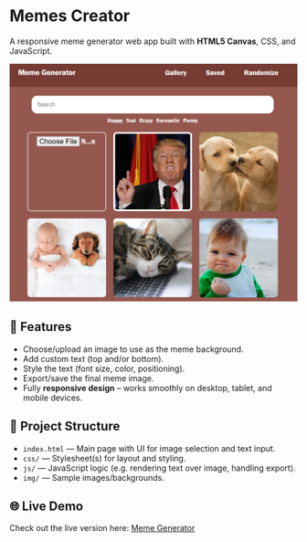 # Memes Creator

A responsive meme generator web app built with **HTML5 Canvas**, CSS, and JavaScript.

![Meme Generator Screenshot](img/demo.png)

## 🧰 Features

- Choose/upload an image to use as the meme background.  
- Add custom text (top and/or bottom).  
- Style the text (font size, color, positioning).  
- Export/save the final meme image.  
- Fully **responsive design** – works smoothly on desktop, tablet, and mobile devices.  

## 📂 Project Structure

- `index.html` — Main page with UI for image selection and text input.  
- `css/` — Stylesheet(s) for layout and styling.  
- `js/` — JavaScript logic (e.g. rendering text over image, handling export).  
- `img/` — Sample images/backgrounds.  

## 🌐 Live Demo

Check out the live version here: [Meme Generator](https://itaish-bzu.github.io/Memes/)
